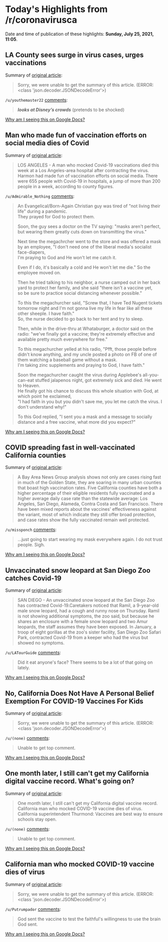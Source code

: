 # Today's Highlights from /r/coronavirusca

Date and time of publication of these highlights: **Sunday, July 25, 2021, 11:05**.

## LA County sees surge in virus cases, urges vaccinations

Summary of [original article](https://www.sfgate.com/news/article/LA-County-sees-surge-in-virus-cases-urges-16291079.php):

> Sorry, we were unable to get the summary of this article. (ERROR: <class 'json.decoder.JSONDecodeError'>)

`/u/youthemaster22` [comments](https://www.reddit.com/r/CoronavirusCA/comments/ocyxys/la_county_sees_surge_in_virus_cases_urges/):

> ***looks at Disney’s crowds*** (pretends to be shocked)

[Why am I seeing this on Google Docs?](https://docs.google.com/document/d/1Dc6We63vOXIZsc0op-Bt4abqkYjXzOigalQqFxmvvbM/edit?usp=sharing)

## Man who made fun of vaccination efforts on social media dies of Covid

Summary of [original article](https://www.nbcnews.com/news/us-news/man-who-made-fun-vaccination-efforts-social-media-dies-covid-n1274922):

> LOS ANGELES - A man who mocked Covid-19 vaccinations died this week at a Los Angeles-area hospital after contracting the virus. Harmon had made fun of vaccination efforts on social media. There were 655 people with Covid-19 in hospitals, a jump of more than 200 people in a week, according to county figures.

`/u/Admirable_Nothing` [comments](https://www.reddit.com/r/CoronavirusCA/comments/orbr07/man_who_made_fun_of_vaccination_efforts_on_social/):

> An Evangelical/Born-Again Christian guy was tired of "not living their life" during a pandemic.   
> They prayed for God to protect them.  
>   
> Soon, the guy sees a doctor on the TV saying: "masks aren't perfect, but wearing them greatly cuts down on transmitting the virus."  
>   
> Next time the megachrcher went to the store and was offered a mask by an employee, "I don't need one of the liberal media's socialist face-diapers,   
> I'm praying to God and He won't let me catch it.   
>   
> Even if I do, it's basically a cold and He won't let me die." So the employee moved on.  
>   
> Then he tried talking to his neighbor, a nurse camped out in her back yard to protect her family, and she said "there isn't a vaccine yet,   
> so be sure to practice social distancing whenever possible."  
>   
> To this the megachurcher said, "Screw that, I have Ted Nugent tickets tomorrow night and I'm not gonna live my life in fear like all these other sheeple. I have faith."   
> So, the nurse decided to go back to her tent and try to sleep.  
>   
> Then, while in the drive-thru at Whataburger, a doctor said on the radio: "we've finally got a vaccine; they're extremely effective and available pretty much everywhere for free."  
>   
> To this megachurcher yelled at his radio, "Pfft, those people before didn't know anything, and my uncle posted a photo on FB of one of them watching a baseball game without a mask.   
> I'm taking zinc supplements and praying to God, I have faith."  
>   
> Soon the megachurcher caught the virus during Applebee's all-you-can-eat stuffed jalapenos night, got extremely sick and died. He went to Heaven.   
> He finally got his chance to discuss this whole situation with God, at which point he exclaimed,   
> "I had faith in you but you didn't save me, you let me catch the virus. I don't understand why!"  
>   
> To this God replied, "I sent you a mask and a message to socially distance and a free vaccine, what more did you expect?"

[Why am I seeing this on Google Docs?](https://docs.google.com/document/d/1Dc6We63vOXIZsc0op-Bt4abqkYjXzOigalQqFxmvvbM/edit?usp=sharing)

## COVID spreading fast in well-vaccinated California counties

Summary of [original article](https://www.mercurynews.com/2021/07/24/covid-spreading-fast-in-well-vaccinated-california-counties/):

> A Bay Area News Group analysis shows not only are cases rising fast in much of the Golden State, they are soaring in many urban counties that boast high vaccination rates. Five California counties have both a higher percentage of their eligible residents fully vaccinated and a higher average daily case rate than the statewide average: Los Angeles, San Diego, Alameda, Contra Costa and San Francisco. There have been mixed reports about the vaccines' effectiveness against the variant, most of which indicate they still offer broad protection, and case rates show the fully vaccinated remain well protected.

`/u/missponch` [comments](https://www.reddit.com/r/CoronavirusCA/comments/or4l4c/covid_spreading_fast_in_wellvaccinated_california/):

> ...just going to start wearing my mask everywhere again. I do not trust people. Sigh.

[Why am I seeing this on Google Docs?](https://docs.google.com/document/d/1Dc6We63vOXIZsc0op-Bt4abqkYjXzOigalQqFxmvvbM/edit?usp=sharing)

## Unvaccinated snow leopard at San Diego Zoo catches Covid-19

Summary of [original article](https://www.nbcnews.com/news/us-news/unvaccinated-snow-leopard-san-diego-zoo-catches-covid-19-n1274945):

> SAN DIEGO - An unvaccinated snow leopard at the San Diego Zoo has contracted Covid-19.Caretakers noticed that Ramil, a 9-year-old male snow leopard, had a cough and runny nose on Thursday. Ramil is not showing additional symptoms, the zoo said, but because he shares an enclosure with a female snow leopard and two Amur leopards, the staff assumes they have been exposed. In January, a troop of eight gorillas at the zoo's sister facility, San Diego Zoo Safari Park, contracted Covid-19 from a keeper who had the virus but showed no symptoms.

`/u/LATourGuide` [comments](https://www.reddit.com/r/CoronavirusCA/comments/or54iu/unvaccinated_snow_leopard_at_san_diego_zoo/):

> Did it eat anyone's face? There seems to be a lot of that going on lately.

[Why am I seeing this on Google Docs?](https://docs.google.com/document/d/1Dc6We63vOXIZsc0op-Bt4abqkYjXzOigalQqFxmvvbM/edit?usp=sharing)

## No, California Does Not Have A Personal Belief Exemption For COVID-19 Vaccines For Kids

Summary of [original article](https://www.capradio.org/articles/2021/07/24/no-california-does-not-have-a-personal-belief-exemption-for-covid-19-vaccines-for-kids/):

> Sorry, we were unable to get the summary of this article. (ERROR: <class 'json.decoder.JSONDecodeError'>)

`/u/(none)` [comments](https://www.reddit.com/r/CoronavirusCA/comments/orfelf/no_california_does_not_have_a_personal_belief/):

> Unable to get top comment.

[Why am I seeing this on Google Docs?](https://docs.google.com/document/d/1Dc6We63vOXIZsc0op-Bt4abqkYjXzOigalQqFxmvvbM/edit?usp=sharing)

## One month later, I still can't get my California digital vaccine record. What's going on?

Summary of [original article](https://www.reddit.com/r/CoronavirusCA/comments/orgbx6/one_month_later_i_still_cant_get_my_california/):

> One month later, I still can't get my California digital vaccine record. California man who mocked COVID-19 vaccine dies of virus. California superintendent Thurmond: Vaccines are best way to ensure schools stay open.

`/u/(none)` [comments](https://www.reddit.com/r/CoronavirusCA/comments/orgbx6/one_month_later_i_still_cant_get_my_california/):

> Unable to get top comment.

[Why am I seeing this on Google Docs?](https://docs.google.com/document/d/1Dc6We63vOXIZsc0op-Bt4abqkYjXzOigalQqFxmvvbM/edit?usp=sharing)

## California man who mocked COVID-19 vaccine dies of virus

Summary of [original article](https://www.kentucky.com/news/health-and-medicine/article252994553.html):

> Sorry, we were unable to get the summary of this article. (ERROR: <class 'json.decoder.JSONDecodeError'>)

`/u/Putrumpador` [comments](https://www.reddit.com/r/CoronavirusCA/comments/oqs3tp/california_man_who_mocked_covid19_vaccine_dies_of/):

> God sent the vaccine to test the faithful's willingness to use the brain God sent.

[Why am I seeing this on Google Docs?](https://docs.google.com/document/d/1Dc6We63vOXIZsc0op-Bt4abqkYjXzOigalQqFxmvvbM/edit?usp=sharing)

